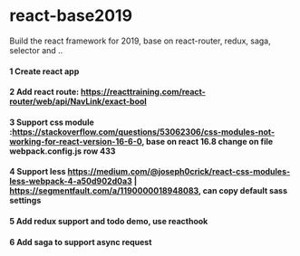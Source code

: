 # react-base2019
Build the react framework for 2019, base on react-router, redux, saga, selector and ..

#### 1 Create react app
#### 2 Add react route: https://reacttraining.com/react-router/web/api/NavLink/exact-bool
#### 3 Support css module :https://stackoverflow.com/questions/53062306/css-modules-not-working-for-react-version-16-6-0, base on react 16.8 change on file webpack.config.js row 433
#### 4 Support less https://medium.com/@joseph0crick/react-css-modules-less-webpack-4-a50d902d0a3 | https://segmentfault.com/a/1190000018948083, can copy default sass settings
#### 5 Add redux support and todo demo, use reacthook
#### 6 Add saga to support async request

